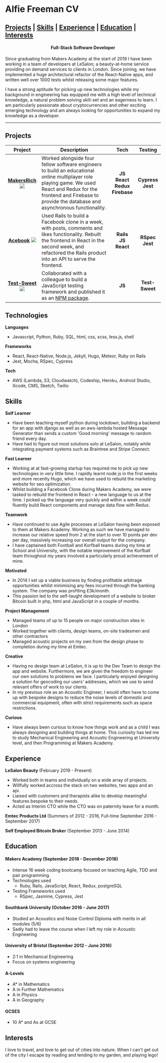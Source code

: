 # Alfie Freeman CV

  [Projects](#projects) | [Skills](#skills) | [Experience](#experience) | [Education](#education) | [Interests](#interests)
-----------------

<h4 align=center>Full-Stack Software Developer</h4>

Since graduating from Makers Academy at the start of 2019 I have been working in a team of developers at LeSalon; a beauty-at-home service providing on demand services to clients in London. Since joining, we have implemented a huge architectural refactor of the React-Native apps, and written well over 1000 tests whilst releasing some major features.

I have a strong aptitude for picking up new technologies while my background in engineering has equipped me with a high level of technical knowledge, a natural problem solving skill-set and an eagerness to learn. I am particularly passionate about cryptocurrencies and other exciting emerging technology and am always looking for opportunities to expand my knowledge as a developer.


-----------------
## Projects

|Project|Description|Tech|Testing|
|:-:|-|:-:|:-:|
|[__MakersRich__](https://github.com/toddpla/makersrich) [<img src='./assets/Github-Mark.png'/>](https://github.com/toddpla/makersrich) |Worked alongside four fellow software engineers to build an educational online multiplayer role playing game. We used React and Redux for the frontend and Firebase to provide the database and asynchronous functionality. |__JS__ <br> __React__ <br>  __Redux__ <br> __Firebase__|__Cypress__ <br> __Jest__|
|[__Acebook__](https://github.com/toddpla/acebook-stars) [<img src='./assets/Github-Mark.png'/>](https://github.com/toddpla/acebook-stars)| Used Rails to build a Facebook clone in a week, with posts, comments and likes functionality. Rebuilt the frontend in React in the second week, and refactored the Rails product into an API to serve the frontend. |__Rails__<br> __JS__ <br> __React__|__RSpec__ <br> __Jest__|
|[__Test-Sweet__](https://github.com/rbbri/sweet) [<img src='./assets/Github-Mark.png'/>](https://github.com/rbbri/sweet)| Collaborated with a colleague to build a JavaScript testing framework and published it as an [NPM package](https://www.npmjs.com/package/test-sweet). |__JS__|__Test-Sweet__|

## Technologies

**Languages** <br>
- Javascript, Python, Ruby, SQL, html, css, scss, less.js, shell

**Frameworks** <br>
- React, React-Native, Node.js, Jekyll, Hugo, Meteor, Ruby on Rails
- Jest, Mocha, RSpec, Cypress

**Tech** <br>
- AWS (Lambda, S3, Cloudwatch), Codeship, Heroku, Android Studio, Xcode, CMS, Sketch, Twilio

## Skills

**Self Learner** <br>
- Have been teaching myself python during lockdown, building a backend for an app with django as well as an aws-lambda hosted Message Generator than sends a custom 'Good morning' message to random friend every day.
- Have had to figure out most solutions solo at LeSalon, notably while integrating payment systems such as Braintree and Stripe Connect.

**Fast Learner** <br>
- Working at at fast-growing startup has required me to pick up new technologies in very little time. I rapidly learnt node js in the first weeks and more recently Hugo, which we have used to rebuild the marketing website for seo optimization.
- Whilst building a Facebook Clone during Makers Academy, we were tasked to rebuild the frontend in React - a new language to us at the time. I picked up the language very quickly and within a week could fluently build React components and manage data flow with Redux.

**Teamwork** <br>
- Have continued to use Agile processes at LeSalon having been exposed to them at Makers Academy. Working as such we have managed to increase our relative speed from 2 at the start to over 10 points per dev per day, massively increasing our overall output for the company.
- I have captained both Football and Korfball teams during my time at School and University, with the notable improvement of the Korfball team throughout my years involved a particularly proud achievement of mine.

**Motivated** <br>
- In 2014 I set up a viable business by finding profitable arbitrage opportunities whilst minimising any fees incurred through the banking system. The company was profiting £3k/month.
- This passion led to the self-taught development of a website to broker Bitcoin built in php, html and JavaScript in a couple of months.

**Project Management** <br>
- Managed teams of up to 15 people on major construction sites in London
- Worked together with clients, design teams, on-site tradesmen and other contractors
- Managed acoustic projects on my own from the design phase to completion during my time at Emtec.

**Creative** <br>
- Having no design team at LeSalon, it is up to the Dev Team to design the app and website. Furthermore, we are given the freedom to engineer our own solutions to problems we face. I particularly enjoyed designing a solution for geocoding our users' addresses, which we use to send relevant offers of work to our clients.  
- In my previous role as an Acoustic Engineer, I would often have to come up with bespoke designs to reduce the noise levels of domestic and commercial equipment, often with strict requirements such as space restrictions.

**Curious** <br>
- Have always been curious to know how things work and as a child I was always designing and building things at home. This curiosity has led me to study Mechanical Engineering and Acoustic Engineering at University level, and then Programming at Makers Academy.   

## Experience

**LeSalon Beauty** (February 2019 - Present)

- Worked both in teams and individually on a wide array of projects.
- Willfully worked accross the stack on two websites, two apps and an api. 
- Liaised with customers and therapists alike to develop meaningful features bespoke to their needs.
- Acted as Interim CTO while the CTO was on paternity leave for a month.

**Emtec Products Ltd** (Summers of 2012 - 2016, Full-time September 2016 - September 2017)    

**Self Employed Bitcoin Broker** (September 2013 - June 2014)

## Education

#### Makers Academy (September 2018 - December 2018)

- Intense 16 week coding bootcamp focused on teaching Agile, TDD and pair programming.
- Technologies used
  - Ruby, Rails, JavaScript, React, Redux, postgreSQL
- Testing Frameworks used
  - RSpec, Jasmine, Cypress, Jest

#### Southbank University (October 2016 - June 2017)

- Studied an Acoustics and Noise Control Diploma with merits in all modules (5/6)
- Sadly had to leave the course when I left my role in Acoustic Engineering

#### University of Bristol (September 2012 - June 2016)

- 2:1 in Mechanical Engineering
- Focus on systems engineering

#### A-Levels

- A* in Mathematics
- A in Further Mathematics
- A in Physics
- A in Geography

#### GCSES

- 10 A* and As at GCSE

## Interests

I love to travel, and love to get out of cities into nature. When I can't get out of the city I escape by reading and tending to my garden, and playing lego!
